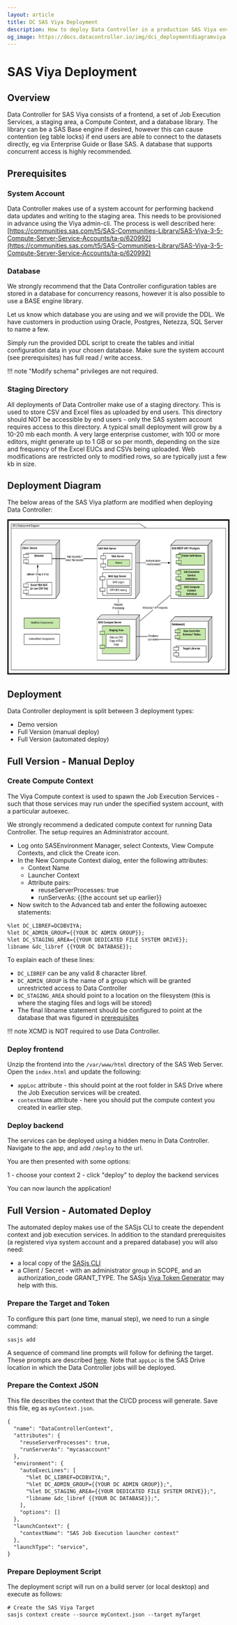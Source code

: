 ```yaml
---
layout: article
title: DC SAS Viya Deployment
description: How to deploy Data Controller in a production SAS Viya environment
og_image: https://docs.datacontroller.io/img/dci_deploymentdiagramviya.png
---
```


# SAS Viya Deployment

## Overview
Data Controller for SAS Viya consists of a frontend, a set of Job Execution Services, a staging area, a Compute Context, and a database library.  The library can be a SAS Base engine if desired, however this can cause contention (eg table locks) if end users are able to connect to the datasets directly, eg via Enterprise Guide or Base SAS.
A database that supports concurrent access is highly recommended.

## Prerequisites

### System Account

Data Controller makes use of a system account for performing backend data updates and writing to the staging area.  This needs to be provisioned in advance using the Viya admin-cli.  The process is well described here:  [https://communities.sas.com/t5/SAS-Communities-Library/SAS-Viya-3-5-Compute-Server-Service-Accounts/ta-p/620992](https://communities.sas.com/t5/SAS-Communities-Library/SAS-Viya-3-5-Compute-Server-Service-Accounts/ta-p/620992)

### Database
We strongly recommend that the Data Controller configuration tables are stored in a database for concurrency reasons, however it is also possible to use a BASE engine library.

Let us know which database you are using and we will provide the DDL. We have customers in production using Oracle, Postgres, Netezza, SQL Server to name a few.

Simply run the provided DDL script to create the tables and initial configuration data in your chosen database.  Make sure the system account (see prerequisites) has full read / write access.

!!! note
    "Modify schema" privileges are not required.

### Staging Directory
All deployments of Data Controller make use of a staging directory.  This is used to store CSV and Excel files as uploaded by end users.  This directory should NOT be accessible by end users - only the SAS system account requires access to this directory.
A typical small deployment will grow by a 10-20 mb each month.  A very large enterprise customer, with 100 or more editors, might generate up to 1 GB or so per month, depending on the size and frequency of the Excel EUCs and CSVs being uploaded.  Web modifications are restricted only to modified rows, so are typically just a few kb in size.

## Deployment Diagram

The below areas of the SAS Viya platform are modified when deploying Data Controller:

<img src="/img/dci_deploymentdiagramviya.svg" height="350" style="border:3px solid black" >


## Deployment
Data Controller deployment is split between 3 deployment types:

* Demo version
* Full Version (manual deploy)
* Full Version (automated deploy)


## Full Version - Manual Deploy

### Create Compute Context

The Viya Compute context is used to spawn the Job Execution Services - such that those services may run under the specified system account, with a particular autoexec.

We strongly recommend a dedicated compute context for running Data Controller.  The setup requires an Administrator account.

* Log onto SASEnvironment Manager, select Contexts, View Compute Contexts, and click the Create icon.
* In the New Compute Context dialog, enter the following attributes:
    * Context Name
    * Launcher Context
    * Attribute pairs:
        * reuseServerProcesses: true
        * runServerAs: {{the account set up earlier}}
* Now switch to the Advanced tab and enter the following autoexec statements:

```
%let DC_LIBREF=DCDBVIYA;
%let DC_ADMIN_GROUP={{YOUR DC ADMIN GROUP}};
%let DC_STAGING_AREA={{YOUR DEDICATED FILE SYSTEM DRIVE}};
libname &dc_libref {{YOUR DC DATABASE}};
```

To explain each of these lines:

* `DC_LIBREF` can be any valid 8 character libref.
* `DC_ADMIN_GROUP` is the name of a group which will be granted unrestricted access to Data Controller
* `DC_STAGING_AREA` should point to a location on the filesystem (this is where the staging files and logs will be stored)
* The final libname statement should be configured to point at the database that was figured in [prerequisites](#prerequisites)

!!! note
    XCMD is NOT required to use Data Controller.

### Deploy frontend

Unzip the frontend into the `/var/www/html` directory of the SAS Web Server.  Open the `index.html` and update the following:

- `appLoc` attribute - this should point at the root folder in SAS Drive where the Job Execution services will be created.
- `contextName` attribute - here you should put the compute context you created in earlier step.

### Deploy backend
The services can be deployed using a hidden menu in Data Controller.  Navigate to the app, and add `/deploy` to the url.

You are then presented with some options:

1 - choose your context
2 - click "deploy" to deploy the backend services

You can now launch the application!

## Full Version - Automated Deploy

The automated deploy makes use of the SASjs CLI to create the dependent context and job execution services.  In addition to the standard prerequisites (a registered viya system account and a prepared database) you will also need:

* a local copy of the [SASjs CLI](https://sasjs.io/sasjs-cli/#installation)
* a Client / Secret - with an administrator group in SCOPE, and an authorization_code GRANT_TYPE.  The SASjs [Viya Token Generator](https://github.com/sasjs/viyatoken) may help with this.

### Prepare the Target and Token

To configure this part (one time, manual step), we need to run a single command:
```
sasjs add
```
A sequence of command line prompts will follow for defining the target.  These prompts are described [here](https://sasjs.io/sasjs-cli-add/).  Note that `appLoc` is the SAS Drive location in which the Data Controller jobs will be deployed.

### Prepare the Context JSON
This file describes the context that the CI/CD process will generate.  Save this file, eg as `myContext.json`.

```
{
  "name": "DataControllerContext",
  "attributes": {
    "reuseServerProcesses": true,
    "runServerAs": "mycasaccount"
  },
  "environment": {
    "autoExecLines": [
      "%let DC_LIBREF=DCDBVIYA;",
      "%let DC_ADMIN_GROUP={{YOUR DC ADMIN GROUP}};",
      "%let DC_STAGING_AREA={{YOUR DEDICATED FILE SYSTEM DRIVE}};",
      "libname &dc_libref {{YOUR DC DATABASE}};",
    ],
    "options": []
  },
  "launchContext": {
    "contextName": "SAS Job Execution launcher context"
  },
  "launchType": "service",
}
```

### Prepare Deployment Script

The deployment script will run on a build server (or local desktop) and execute as follows:

```
# Create the SAS Viya Target
sasjs context create --source myContext.json --target myTarget









